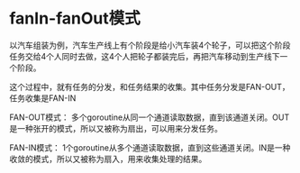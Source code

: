 # fanIn-fanOut模式

以汽车组装为例，汽车生产线上有个阶段是给小汽车装4个轮子，可以把这个阶段任务交给4个人同时去做，这4个人把轮子都装完后，再把汽车移动到生产线下一个阶段。

这个过程中，就有任务的分发，和任务结果的收集。其中任务分发是FAN-OUT，任务收集是FAN-IN

FAN-OUT模式：
    多个goroutine从同一个通道读取数据，直到该通道关闭。OUT是一种张开的模式，所以又被称为扇出，可以用来分发任务。

FAN-IN模式：
    1个goroutine从多个通道读取数据，直到这些通道关闭。IN是一种收敛的模式，所以又被称为扇入，用来收集处理的结果。